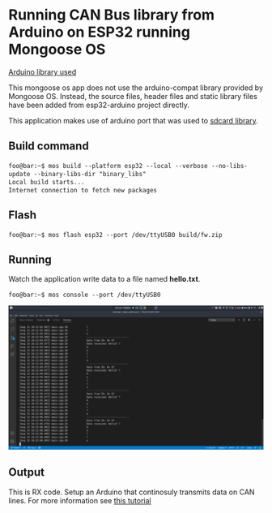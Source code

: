 # Running CAN Bus library from Arduino on ESP32 running Mongoose OS

[Arduino library used](https://github.com/Seeed-Studio/CAN_BUS_Shield)

This mongoose os app does not use the arduino-compat library provided by Mongoose OS. Instead, the source files, header files and static library files have been added from esp32-arduino project directly.

This application makes use of arduino port that was used to [sdcard library](https://github.com/meticulousCraftman/mgos-sdcard-port).


## Build command

```console
foo@bar:~$ mos build --platform esp32 --local --verbose --no-libs-update --binary-libs-dir "binary_libs"
Local build starts...
Internet connection to fetch new packages
```

## Flash

```console
foo@bar:~$ mos flash esp32 --port /dev/ttyUSB0 build/fw.zip
```

## Running
Watch the application write data to a file named **hello.txt**.
```console
foo@bar:~$ mos console --port /dev/ttyUSB0
```

![Console screen on output](images/output.png)


## Output
This is RX code. Setup an Arduino that continosuly transmits data on CAN lines. For more information see [this tutorial](https://www.electronicshub.org/arduino-mcp2515-can-bus-tutorial/)

